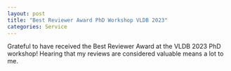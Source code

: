 ```yaml
---
layout: post
title: "Best Reviewer Award PhD Workshop VLDB 2023"
categories: Service
---
```


Grateful to have received the Best Reviewer Award at the VLDB 2023 PhD workshop! Hearing that my reviews are considered valuable means a lot to me.
